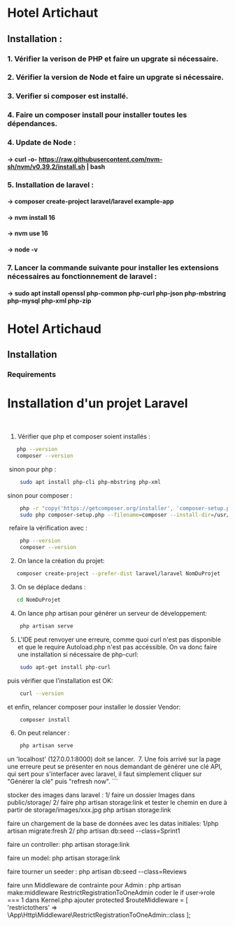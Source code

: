 # Hotel Artichaut

## Installation :

### 1. Vérifier la verison de PHP et faire un upgrate si nécessaire.
### 2. Vérifier la version de Node et faire un upgrate si nécessaire.
### 3. Verifier si composer est installé.
### 4. Faire un composer install pour installer toutes les dépendances.
### 4. Update de Node : 
#### -> curl -o- https://raw.githubusercontent.com/nvm-sh/nvm/v0.39.2/install.sh | bash
### 5. Installation de laravel : 
#### -> composer create-project laravel/laravel example-app
#### -> nvm install 16
#### -> nvm use 16
#### -> node -v
### 7. Lancer la commande suivante pour installer les extensions nécessaires au fonctionnement de laravel : 
#### -> sudo apt install openssl php-common php-curl php-json php-mbstring php-mysql php-xml php-zip

# Hotel Artichaud

## Installation 

### Requirements

# Installation d'un projet Laravel
​
1) Vérifier que php et composer soient installés :
```sh
   php --version
   composer --version
```
​
sinon pour php :
```sh
    sudo apt install php-cli php-mbstring php-xml
```
sinon pour composer :
```sh
    php -r "copy('https://getcomposer.org/installer', 'composer-setup.php');"
    sudo php composer-setup.php --filename=composer --install-dir=/usr/local/bin
```
​
refaire la vérification avec :
```sh
    php --version
    composer --version
```
2. On lance la création du projet:
```sh
   composer create-project --prefer-dist laravel/laravel NomDuProjet
```
3. On se déplace dedans :
```sh
   cd NomDuProjet
```
4. On lance php artisan pour générer un serveur de développement:
```sh
    php artisan serve
```
5. L'IDE peut renvoyer une erreure, comme quoi curl n'est pas disponible et que le require Autoload.php n'est pas accéssible.
On va donc faire une installation si nécessaire de php-curl:
```sh
    sudo apt-get install php-curl
```
puis vérifier que l'installation est OK:
```sh
    curl --version
```
et enfin, relancer composer pour installer le dossier Vendor:
```sh
    composer install
```
6. On peut relancer :
```sh
    php artisan serve
```
un 'localhost' (127.0.0.1:8000) doit se lancer.
​
7. Une fois arrivé sur la page une erreure peut se présenter en nous demandant de générer une clé API, qui sert pour s'interfacer avec laravel, il faut simplement cliquer sur "Générer la clé" puis "refresh now".
    ```

stocker des images dans laravel :
1/ faire un dossier Images dans public/storage/
2/ faire php artisan storage:link
et tester le chemin en dure à partir de storage/images/xxx.jpg
php artisan storage:link

faire un chargement de la base de données avec les datas initiales:
1/php artisan migrate:fresh
2/ php artisan db:seed --class=Sprint1

faire un controller:
php artisan storage:link

faire un model:
php artisan storage:link

faire tourner un seeder :
php artisan db:seed --class=Reviews

faire unn Middleware de contrainte pour Admin :
php artisan make:middleware RestrictRegistrationToOneAdmin
coder le if user->role === 1
dans Kernel.php
ajouter 
protected $routeMiddleware = [
    'restrictothers' => \App\Http\Middleware\RestrictRegistrationToOneAdmin::class
];